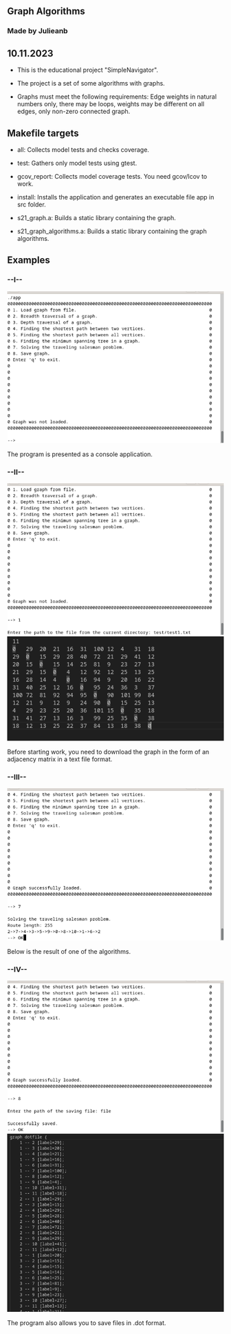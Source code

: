 ## Graph Algorithms
### Made by Julieanb
## 10.11.2023

- This is the educational project "SimpleNavigator".

- The project is a set of some algorithms with graphs.

- Graphs must meet the following requirements: Edge weights in natural numbers only, 
there may be loops, weights may be different on all edges, only non-zero connected graph.

## Makefile targets

- all: Collects model tests and checks coverage.

- test: Gathers only model tests using gtest.

- gcov_report: Collects model coverage tests. You need gcov/lcov to work.

- install: Installs the application and generates an executable file app in src folder.

- s21_graph.a: Builds a static library containing the graph.

- s21_graph_algorithms.a: Builds a static library containing the graph algorithms.

## Examples

### --I--

![img](misc/1.png)

The program is presented as a console application.

### --II--

![img](misc/2.png)
![img](misc/3.png)

Before starting work, you need to download the graph in the form of an adjacency matrix in a text file format.

### --III--

![img](misc/4.png)

Below is the result of one of the algorithms.

### --IV--

![img](misc/5.png)
![img](misc/6.png)

The program also allows you to save files in .dot format.
